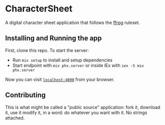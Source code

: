 # CharacterSheet

A digital character sheet application that follows the [ffrpg](https://ffrpg.net/ffrpg/) ruleset.

## Installing and Running the app

First, clone this repo. To start the server:

  * Run `mix setup` to install and setup dependencies
  * Start endpoint with `mix phx.server` or inside IEx with `iex -S mix phx.server`

Now you can visit [`localhost:4000`](http://localhost:4000) from your browser.

## Contributing

This is what might be called a "public source" application: fork it, download it, use it
modify it, in a word: do whatever you want with it. No strings attached.
